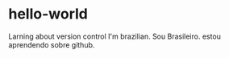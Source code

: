 # hello-world
Larning about version control
I'm brazilian. Sou Brasileiro. estou aprendendo sobre github.
